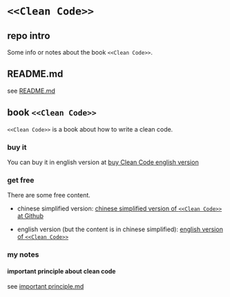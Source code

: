 # `<<Clean Code>>`
## repo intro
Some info or notes about the book `<<Clean Code>>`.

## README.md
see [README.md](https://github.com/40843245/Clean-Code/blob/main/README.md)

## book `<<Clean Code>>`
`<<Clean Code>>` is a book about how to write a clean code.

### buy it
You can buy it in english version at [buy Clean Code english version](https://www.goodreads.com/book/show/3735293-clean-code)

### get free

There are some free content. 

+ chinese simplified version: [chinese simplified version of `<<Clean Code>>` at Github](https://github.com/ShawnLeee/the-book/blob/master/clean%20code-%E4%BB%A3%E7%A0%81%E6%95%B4%E6%B4%81%E4%B9%8B%E9%81%93%20%E4%B8%AD%E6%96%87%E5%AE%8C%E6%95%B4%E7%89%88-%E5%B8%A6%E4%B9%A6%E7%AD%BE.pdf)

+ english version (but the content is in chinese simplified): [english version of `<<Clean Code>>`](https://aeryzhao.github.io/cleancode-book/#%E7%9B%AE%E5%BD%95)

### my notes
#### important principle about clean code
see [important principle.md](https://github.com/40843245/Clean-Code/blob/main/important%20principle.md)


